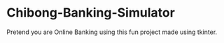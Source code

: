 # Chibong-Banking-Simulator
Pretend you are Online Banking using this fun project made using tkinter.
